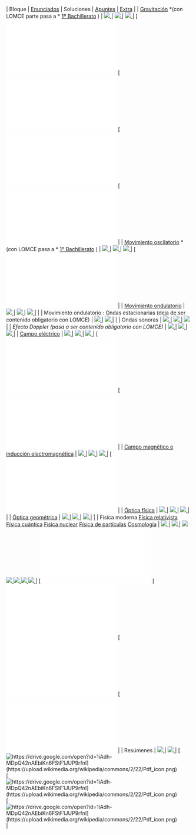 
|  Bloque |  [Enunciados](/home/recursos/recursospau/ficheros-enunciados-pau-fisica)  |  Soluciones |  [Apuntes](/home/recursos/recursos-apuntes/apuntes-elaboracion-propia-fisica-2-bachillerato)  |  [Extra](/home/recursos/ejercicios/ejercicios-elaboracion-propia-fisica-2-bachillerato)  | 
|  [Gravitación](/home/recursos/fisica/recursos-gravitacion) *(con LOMCE parte pasa a * [1º Bachillerato](/home/recursos/recursos-por-materia-curso/recursos-fisica-y-quimica-1-bachillerato/apuntes-elaboracion-propia-1-bachilerato) ) |  [![](https://upload.wikimedia.org/wikipedia/commons/2/22/Pdf_icon.png) ](/home/recursos/recursospau/ficherospaufisicaporbloques/F2-PAU-Gravitacion.pdf?attredirects=0)  |  [![](https://upload.wikimedia.org/wikipedia/commons/2/22/Pdf_icon.png) ](/home/recursos/recursospau/ficherospaufisicaporbloques/F2-PAU-Gravitacion-soluc.pdf?attredirects=0)  |  [![](https://upload.wikimedia.org/wikipedia/commons/2/22/Pdf_icon.png) ](/home/recursos/recursos-apuntes/apuntes-elaboracion-propia-fisica-2-bachillerato/F2-Gravitaci%C3%B3n-Teor%C3%ADa.pdf?attredirects=0)  |  [![https://www.fiquipedia.es/home/recursos/ejercicios/ejercicios-elaboracion-propia-fisica-2-bachillerato/ProblemaGravitacion1.pdf?attredirects=0](https://upload.wikimedia.org/wikipedia/commons/2/22/Pdf_icon.png) ](/home/recursos/ejercicios/ejercicios-elaboracion-propia-fisica-2-bachillerato/ProblemaGravitacion1.pdf?attredirects=0)  [![https://www.fiquipedia.es/home/recursos/ejercicios/ejercicios-elaboracion-propia-fisica-2-bachillerato/ProblemaGravitacion2.pdf?attredirects=0](https://upload.wikimedia.org/wikipedia/commons/2/22/Pdf_icon.png) ](/home/recursos/ejercicios/ejercicios-elaboracion-propia-fisica-2-bachillerato/ProblemaGravitacion2.pdf?attredirects=0)  [![https://www.fiquipedia.es/home/recursos/ejercicios/ejercicios-elaboracion-propia-fisica-2-bachillerato/ProblemaGravitacion3.pdf?attredirects=0](https://upload.wikimedia.org/wikipedia/commons/2/22/Pdf_icon.png) ](/home/recursos/ejercicios/ejercicios-elaboracion-propia-fisica-2-bachillerato/ProblemaGravitacion3.pdf?attredirects=0)  [![https://www.fiquipedia.es/home/recursos/ejercicios/ejercicios-elaboracion-propia-fisica-2-bachillerato/ProblemaGravitacionAgujeroNegro.pdf?attredirects=0](https://upload.wikimedia.org/wikipedia/commons/2/22/Pdf_icon.png) ](/home/recursos/ejercicios/ejercicios-elaboracion-propia-fisica-2-bachillerato/ProblemaGravitacionAgujeroNegro.pdf?attredirects=0)  | 
|  [Movimiento oscilatorio](/home/recursos/fisica/movimiento-oscilatorio) *(con LOMCE pasa a * [1º Bachillerato](/home/recursos/recursos-por-materia-curso/recursos-fisica-y-quimica-1-bachillerato/apuntes-elaboracion-propia-1-bachilerato) ) |  [![](https://upload.wikimedia.org/wikipedia/commons/2/22/Pdf_icon.png) ](/home/recursos/recursospau/ficherospaufisicaporbloques/F3.1-PAU-MovimientoOscilatorio.pdf?attredirects=0)  |  [![](https://upload.wikimedia.org/wikipedia/commons/2/22/Pdf_icon.png) ](/home/recursos/recursospau/ficherospaufisicaporbloques/F3.1-PAU-MovimientoOscilatorio-soluc.pdf?attredirects=0)  |  [![](https://upload.wikimedia.org/wikipedia/commons/2/22/Pdf_icon.png) ](/home/recursos/recursos-apuntes/apuntes-elaboracion-propia-fisica-2-bachillerato/F3.1-MAS-Teor%C3%ADa.pdf?attredirects=0)  |  [![https://www.fiquipedia.es/home/recursos/ejercicios/ejercicios-elaboracion-propia-fisica-2-bachillerato/ProblemaRepasoGravitacionMas.pdf?attredirects=0](https://upload.wikimedia.org/wikipedia/commons/2/22/Pdf_icon.png) ](/home/recursos/ejercicios/ejercicios-elaboracion-propia-fisica-2-bachillerato/ProblemaRepasoGravitacionMas.pdf?attredirects=0)  | 
|  [Movimiento ondulatorio](/home/recursos/fisica/movimiento-ondulatorio)  |  [![](https://upload.wikimedia.org/wikipedia/commons/2/22/Pdf_icon.png) ](/home/recursos/recursospau/ficherospaufisicaporbloques/F3.2-PAU-MovimientoOndulatorio.pdf?attredirects=0)  |  [![](https://upload.wikimedia.org/wikipedia/commons/2/22/Pdf_icon.png) ](/home/recursos/recursospau/ficherospaufisicaporbloques/F3.2-PAU-MovimientoOndulatorio-soluc.pdf?attredirects=0)  |  [![](https://upload.wikimedia.org/wikipedia/commons/2/22/Pdf_icon.png) ](/home/recursos/recursos-apuntes/apuntes-elaboracion-propia-fisica-2-bachillerato/F3.2-3-Ondas-Teor%C3%ADa.pdf?attredirects=0)  |  | 
| Movimiento ondulatorio : Ondas estacionarias (deja de ser contenido obligatorio con LOMCE) |  [![](https://upload.wikimedia.org/wikipedia/commons/2/22/Pdf_icon.png) ](/home/recursos/recursospau/ficherospaufisicaporbloques/F3.2-PAU-MovimientoOndulatorio-OndasEstacionarias.pdf?attredirects=0)  |  [![](https://upload.wikimedia.org/wikipedia/commons/2/22/Pdf_icon.png) ](/home/recursos/recursospau/ficherospaufisicaporbloques/F3.2-PAU-MovimientoOndulatorio-OndasEstacionarias-soluc.pdf?attredirects=0)  |  | 
| Ondas sonoras |  [![](https://upload.wikimedia.org/wikipedia/commons/2/22/Pdf_icon.png) ](/home/recursos/recursospau/ficherospaufisicaporbloques/F3.3-PAU-OndasSonoras.pdf?attredirects=0)  |  [![](https://upload.wikimedia.org/wikipedia/commons/2/22/Pdf_icon.png) ](/home/recursos/recursospau/ficherospaufisicaporbloques/F3.3-PAU-OndasSonoras-soluc.pdf?attredirects=0)  |  [![](https://upload.wikimedia.org/wikipedia/commons/2/22/Pdf_icon.png) ](/home/recursos/ejercicios/ejercicios-elaboracion-propia-fisica-2-bachillerato/ProblemaFisicadB1.pdf?attredirects=0)  | 
| *Efecto Doppler (pasa a ser contenido obligatorio con LOMCE)* |  [![](https://upload.wikimedia.org/wikipedia/commons/2/22/Pdf_icon.png) ](/home/recursos/recursospau/ficherospaufisicaporbloques/F3.2-PAU-MovimientoOndulatorio-Doppler.pdf?attredirects=0)  |  [![](https://upload.wikimedia.org/wikipedia/commons/2/22/Pdf_icon.png) ](/home/recursos/recursospau/ficherospaufisicaporbloques/F3.2-PAU-MovimientoOndulatorio-Doppler-soluc.pdf?attredirects=0)  |  [![](https://upload.wikimedia.org/wikipedia/commons/2/22/Pdf_icon.png) ](/home/recursos/ejercicios/ejercicios-elaboracion-propia-fisica-2-bachillerato/ProblemaFisicaDoppler1.pdf?attredirects=0)  | 
|  [Campo eléctrico](/home/recursos/fisica/recursos-campo-electrico)  |  [![](https://upload.wikimedia.org/wikipedia/commons/2/22/Pdf_icon.png) ](/home/recursos/recursospau/ficherospaufisicaporbloques/F4.1-PAU-CampoEl%C3%A9ctrico.pdf?attredirects=0)  |  [![](https://upload.wikimedia.org/wikipedia/commons/2/22/Pdf_icon.png) ](/home/recursos/recursospau/ficherospaufisicaporbloques/F4.1-PAU-CampoEl%C3%A9ctrico-soluc.pdf?attredirects=0)  |  [![](https://upload.wikimedia.org/wikipedia/commons/2/22/Pdf_icon.png) ](/home/recursos/recursos-apuntes/apuntes-elaboracion-propia-fisica-2-bachillerato/F4.1-CampoEl%C3%A9ctrico-Teor%C3%ADa.pdf?attredirects=0)  |  [![https://www.fiquipedia.es/home/recursos/ejercicios/ejercicios-elaboracion-propia-fisica-2-bachillerato/ProblemaFisicaCampoElectrico1.pdf?attredirects=0](https://upload.wikimedia.org/wikipedia/commons/2/22/Pdf_icon.png) ](/home/recursos/ejercicios/ejercicios-elaboracion-propia-fisica-2-bachillerato/ProblemaFisicaCampoElectricoGaussEsfera.pdf?attredirects=0)  [![https://www.fiquipedia.es/home/recursos/ejercicios/ejercicios-elaboracion-propia-fisica-2-bachillerato/ProblemaFisicaCampoElectrico1.pdf?attredirects=0](https://upload.wikimedia.org/wikipedia/commons/2/22/Pdf_icon.png) ](/home/recursos/ejercicios/ejercicios-elaboracion-propia-fisica-2-bachillerato/ProblemaFisicaCampoElectrico1.pdf?attredirects=0)  | 
|  [Campo magnético e inducción electromagnética](/home/recursos/fisica/recursos-campo-magnetico)  |  [![](https://upload.wikimedia.org/wikipedia/commons/2/22/Pdf_icon.png) ](/home/recursos/recursospau/ficherospaufisicaporbloques/F4.2-3-PAU-CampoMagn%C3%A9tico-Inducci%C3%B3n.pdf?attredirects=0)  |  [![](https://upload.wikimedia.org/wikipedia/commons/2/22/Pdf_icon.png) ](/home/recursos/recursospau/ficherospaufisicaporbloques/F4.2-3-PAU-CampoMagn%C3%A9tico-Inducci%C3%B3n-soluc.pdf?attredirects=0)  |  [![](https://upload.wikimedia.org/wikipedia/commons/2/22/Pdf_icon.png) ](/home/recursos/recursos-apuntes/apuntes-elaboracion-propia-fisica-2-bachillerato/F4.2-3-CampoMagn%C3%A9tico-Teor%C3%ADa.pdf?attredirects=0)  |  [![https://www.fiquipedia.es/home/recursos/ejercicios/ejercicios-elaboracion-propia-fisica-2-bachillerato/ProblemaFisicaCampoMagnetico1.pdf?attredirects=0](https://upload.wikimedia.org/wikipedia/commons/2/22/Pdf_icon.png) ](/home/recursos/ejercicios/ejercicios-elaboracion-propia-fisica-2-bachillerato/ProblemaFisicaCampoMagnetico1.pdf?attredirects=0)  | 
|  [Óptica física](/home/recursos/fisica/recursos-optica-fisica)  |  [![](https://upload.wikimedia.org/wikipedia/commons/2/22/Pdf_icon.png) ](/home/recursos/recursospau/ficherospaufisicaporbloques/F5.1-PAU-LuzOpticaFisica.pdf?attredirects=0)  |  [![](https://upload.wikimedia.org/wikipedia/commons/2/22/Pdf_icon.png) ](/home/recursos/recursospau/ficherospaufisicaporbloques/F5.1-PAU-LuzOpticaFisica-soluc.pdf?attredirects=0)  |  [![](https://upload.wikimedia.org/wikipedia/commons/2/22/Pdf_icon.png) ](/home/recursos/recursos-apuntes/apuntes-elaboracion-propia-fisica-2-bachillerato/F5.1-%C3%93pticaF%C3%ADsica-Teor%C3%ADa.pdf?attredirects=0)  |  | 
|  [Óptica geométrica](/home/recursos/fisica/optica-geometrica)  |  [![](https://upload.wikimedia.org/wikipedia/commons/2/22/Pdf_icon.png) ](/home/recursos/recursospau/ficherospaufisicaporbloques/F5.2-PAU-%C3%93pticaGeom%C3%A9trica.pdf?attredirects=0)  |  [![](https://upload.wikimedia.org/wikipedia/commons/2/22/Pdf_icon.png) ](/home/recursos/recursospau/ficherospaufisicaporbloques/F5.2-PAU-%C3%93pticaGeom%C3%A9trica-soluc.pdf?attredirects=0)  |  [![](https://upload.wikimedia.org/wikipedia/commons/2/22/Pdf_icon.png) ](/home/recursos/recursos-apuntes/apuntes-elaboracion-propia-fisica-2-bachillerato/F5.2-%C3%93pticaGeom%C3%A9trica-Teor%C3%ADa.pdf?attredirects=0)  |  | 
| Física moderna [Física relativista](/home/recursos/fisica/recursos-fisica-relativista)  [Física cuántica](/home/recursos/fisica/recursos-fisica-cuantica)  [Física nuclear](/home/recursos/fisica/recursos-fisica-nuclear)  [Física de partículas](/home/recursos/fisica/fisica-de-particulas)  [Cosmología](/home/recursos/fisica/recursos-cosmologia)  |  [![](https://upload.wikimedia.org/wikipedia/commons/2/22/Pdf_icon.png) ](/home/recursos/recursospau/ficherospaufisicaporbloques/F6.1-2-3-PAU-F%C3%ADsicaModerna.pdf?attredirects=0)  |  [![](https://upload.wikimedia.org/wikipedia/commons/2/22/Pdf_icon.png) ](/home/recursos/recursospau/ficherospaufisicaporbloques/F6.1-2-3-PAU-F%C3%ADsicaModerna-soluc.pdf?attredirects=0)  |  [![](https://upload.wikimedia.org/wikipedia/commons/2/22/Pdf_icon.png) ](/home/recursos/recursos-apuntes/apuntes-elaboracion-propia-fisica-2-bachillerato/F6.1-F%C3%ADsicaRelativista-Teor%C3%ADa.pdf?attredirects=0)  [![](https://upload.wikimedia.org/wikipedia/commons/2/22/Pdf_icon.png) ](/home/recursos/recursos-apuntes/apuntes-elaboracion-propia-fisica-2-bachillerato/F6.2-F%C3%ADsicaCu%C3%A1ntica-Teor%C3%ADa.pdf?attredirects=0)  [![](https://upload.wikimedia.org/wikipedia/commons/2/22/Pdf_icon.png) ](/home/recursos/recursos-apuntes/apuntes-elaboracion-propia-fisica-2-bachillerato/F6.3-F%C3%ADsicaNuclear-Teor%C3%ADa.pdf?attredirects=0)  [![](https://upload.wikimedia.org/wikipedia/commons/2/22/Pdf_icon.png) ](/home/recursos/recursos-apuntes/apuntes-elaboracion-propia-fisica-2-bachillerato/F2B-F%C3%ADsicaPart%C3%ADculas-Teor%C3%ADa.pdf?attredirects=0)  [![](https://upload.wikimedia.org/wikipedia/commons/2/22/Pdf_icon.png) ](/home/recursos/recursos-apuntes/apuntes-elaboracion-propia-fisica-2-bachillerato/F2B-Cosmolog%C3%ADa-Teor%C3%ADa.pdf?attredirects=0)  |  [![https://www.fiquipedia.es/home/recursos/ejercicios/ejercicios-elaboracion-propia-fisica-2-bachillerato/ProblemaFisicaModerna1.pdf?attredirects=0](https://upload.wikimedia.org/wikipedia/commons/2/22/Pdf_icon.png) ](/home/recursos/ejercicios/ejercicios-elaboracion-propia-fisica-2-bachillerato/ProblemaFisicaModerna1.pdf?attredirects=0)  [![https://www.fiquipedia.es/home/recursos/ejercicios/ejercicios-elaboracion-propia-fisica-2-bachillerato/ProblemaFisicaModerna2.pdf?attredirects=0](https://upload.wikimedia.org/wikipedia/commons/2/22/Pdf_icon.png) ](/home/recursos/ejercicios/ejercicios-elaboracion-propia-fisica-2-bachillerato/ProblemaFisicaModerna2.pdf?attredirects=0)  [![https://www.fiquipedia.es/home/recursos/ejercicios/ejercicios-elaboracion-propia-fisica-2-bachillerato/ProblemaFisicaModerna3.pdf?attredirects=0](https://upload.wikimedia.org/wikipedia/commons/2/22/Pdf_icon.png) ](/home/recursos/ejercicios/ejercicios-elaboracion-propia-fisica-2-bachillerato/ProblemaFisicaModerna3.pdf?attredirects=0)  [![https://www.fiquipedia.es/home/recursos/ejercicios/ejercicios-elaboracion-propia-fisica-2-bachillerato/ProblemaFisicaModerna4.pdf?attredirects=0](https://upload.wikimedia.org/wikipedia/commons/2/22/Pdf_icon.png) ](/home/recursos/ejercicios/ejercicios-elaboracion-propia-fisica-2-bachillerato/ProblemaFisicaModerna4.pdf?attredirects=0)  | 
| Resúmenes |  [![](https://upload.wikimedia.org/wikipedia/commons/2/22/Pdf_icon.png) ](/home/recursos/recursospau/ficherospaufisicaporbloques/F%C3%ADsica-PAU-Tipolog%C3%ADa-2Bach.pdf?attredirects=0)  |  [![](https://upload.wikimedia.org/wikipedia/commons/2/22/Pdf_icon.png) ](/home/recursos/recursos-apuntes/apuntes-elaboracion-propia-fisica-2-bachillerato/aPAUntes-Fisica.pdf?attredirects=0)  |  [![https://drive.google.com/open?id=1iAdh-MDpQ42nAEbiKn6FStF1JUP9rfnI](https://upload.wikimedia.org/wikipedia/commons/2/22/Pdf_icon.png) ](https://drive.google.com/open?id=1iAdh-MDpQ42nAEbiKn6FStF1JUP9rfnI)  [![https://drive.google.com/open?id=1iAdh-MDpQ42nAEbiKn6FStF1JUP9rfnI](https://upload.wikimedia.org/wikipedia/commons/2/22/Pdf_icon.png) ](https://drive.google.com/open?id=1Sk5zxRrEec-5VP4CINjdIzhR-EM1eCJw)  [![https://drive.google.com/open?id=1iAdh-MDpQ42nAEbiKn6FStF1JUP9rfnI](https://upload.wikimedia.org/wikipedia/commons/2/22/Pdf_icon.png) ](https://drive.google.com/open?id=1xhlQiFepIDvuBqFyUeN6o_CnFQ5LaiNq)  | 